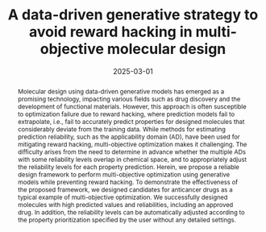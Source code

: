 ---
title: A data-driven generative strategy to avoid reward hacking in multi-objective
  molecular design
authors:
- Tatsuya Yoshizawa
- Shoichi Ishida
- Tomohiro Sato
- Masateru Ohta
- Teruki Honma
- Kei Terayama
date: '2025-03-01'
publishDate: '2025-03-15T01:52:33.142403Z'
publication_types:
- article-journal
publication: '*Nature Communications*'
# doi: 10.1038/s41467-025-57582-3
# doi: 10.1002/wcms.1680
links:
- name: DOI
  url: https://doi.org/10.1038/s41467-025-57582-3
- name: プレスリリース
  url: https://www.yokohama-cu.ac.jp/res-portal/news/2024/20250314terayama.html
url_code: 'https://github.com/ycu-iil/DyRAMO'

abstract: Molecular design using data-driven generative models has emerged as a promising technology, impacting various fields such as drug discovery and the development of functional materials. However, this approach is often susceptible to optimization failure due to reward hacking, where prediction models fail to extrapolate, i.e., fail to accurately predict properties for designed molecules that considerably deviate from the training data. While methods for estimating prediction reliability, such as the applicability domain (AD), have been used for mitigating reward hacking, multi-objective optimization makes it challenging. The difficulty arises from the need to determine in advance whether the multiple ADs with some reliability levels overlap in chemical space, and to appropriately adjust the reliability levels for each property prediction. Herein, we propose a reliable design framework to perform multi-objective optimization using generative models while preventing reward hacking. To demonstrate the effectiveness of the proposed framework, we designed candidates for anticancer drugs as a typical example of multi-objective optimization. We successfully designed molecules with high predicted values and reliabilities, including an approved drug. In addition, the reliability levels can be automatically adjusted according to the property prioritization specified by the user without any detailed settings.
---